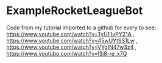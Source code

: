 # ExampleRocketLeagueBot
Code from my tutorial imported to a github for every to see: https://www.youtube.com/watch?v=TyUFIvPY21A , https://www.youtube.com/watch?v=45wUYtSS1Lw , https://www.youtube.com/watch?v=VYgIN47w3z4 , https://www.youtube.com/watch?v=l3j8-re_x7Q
